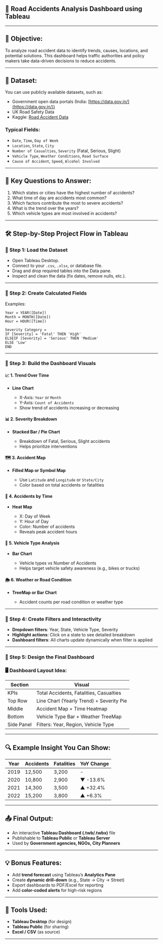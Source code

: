 ## 🚧 **Road Accidents Analysis Dashboard using Tableau**

---

## 🎯 Objective:

To analyze road accident data to identify trends, causes, locations, and potential solutions. This dashboard helps traffic authorities and policy makers take data-driven decisions to reduce accidents.

---

## 📂 Dataset:

You can use publicly available datasets, such as:

* Government open data portals (India: [https://data.gov.in/](https://data.gov.in/))
* UK Road Safety Data
* Kaggle: [Road Accident Data](https://www.kaggle.com/datasets)

### Typical Fields:

* `Date`, `Time`, `Day of Week`
* `Location`, `State`, `City`
* `Number of Casualties`, `Severity` (Fatal, Serious, Slight)
* `Vehicle Type`, `Weather Conditions`, `Road Surface`
* `Cause of Accident`, `Speed`, `Alcohol Involved`

---

## 🧠 Key Questions to Answer:

1. Which states or cities have the highest number of accidents?
2. What time of day are accidents most common?
3. Which factors contribute the most to severe accidents?
4. What is the trend over the years?
5. Which vehicle types are most involved in accidents?

---

## 🛠️ Step-by-Step Project Flow in Tableau

### 🔹 Step 1: Load the Dataset

* Open Tableau Desktop.
* Connect to your `.csv`, `.xlsx`, or database file.
* Drag and drop required tables into the Data pane.
* Inspect and clean the data (fix dates, remove nulls, etc.).

---

### 🔹 Step 2: Create Calculated Fields

Examples:

```tableau
Year = YEAR([Date])
Month = MONTH([Date])
Hour = HOUR([Time])
```

```tableau
Severity Category = 
IF [Severity] = 'Fatal' THEN 'High'
ELSEIF [Severity] = 'Serious' THEN 'Medium'
ELSE 'Low'
END
```

---

### 🔹 Step 3: Build the Dashboard Visuals

#### 📈 1. **Trend Over Time**

* **Line Chart**

  * X-Axis: `Year` or `Month`
  * Y-Axis: `Count of Accidents`
  * Show trend of accidents increasing or decreasing

#### 📊 2. **Severity Breakdown**

* **Stacked Bar / Pie Chart**

  * Breakdown of Fatal, Serious, Slight accidents
  * Helps prioritize interventions

#### 🗺️ 3. **Accident Map**

* **Filled Map or Symbol Map**

  * Use `Latitude` and `Longitude` or `State/City`
  * Color based on total accidents or fatalities

#### 📅 4. **Accidents by Time**

* **Heat Map**

  * X: Day of Week
  * Y: Hour of Day
  * Color: Number of accidents
  * Reveals peak accident hours

#### 🚗 5. **Vehicle Type Analysis**

* **Bar Chart**

  * Vehicle types vs Number of Accidents
  * Helps target vehicle safety awareness (e.g., bikes or trucks)

#### 🌦️ 6. **Weather or Road Condition**

* **TreeMap or Bar Chart**

  * Accident counts per road condition or weather type

---

### 🔹 Step 4: Create Filters and Interactivity

* **Dropdown filters**: Year, State, Vehicle Type, Severity
* **Highlight actions**: Click on a state to see detailed breakdown
* **Dashboard filters**: All charts update dynamically when filter is applied

---

### 🔹 Step 5: Design the Final Dashboard

### 🖥️ Dashboard Layout Idea:

| Section    | Visual                                   |
| ---------- | ---------------------------------------- |
| KPIs       | Total Accidents, Fatalities, Casualties  |
| Top Row    | Line Chart (Yearly Trend) + Severity Pie |
| Middle     | Accident Map + Time Heatmap              |
| Bottom     | Vehicle Type Bar + Weather TreeMap       |
| Side Panel | Filters: Year, Region, Vehicle Type      |

---

## 🔍 Example Insight You Can Show:

| Year | Accidents | Fatalities | YoY Change |
| ---- | --------- | ---------- | ---------- |
| 2019 | 12,500    | 3,200      | -          |
| 2020 | 10,800    | 2,900      | ▼ -13.6%   |
| 2021 | 14,300    | 3,500      | ▲ +32.4%   |
| 2022 | 15,200    | 3,800      | ▲ +6.3%    |

---

## 📤 Final Output:

* An interactive **Tableau Dashboard (.twb/.twbx)** file
* Publishable to **Tableau Public** or **Tableau Server**
* Used by **Government agencies, NGOs, City Planners**

---

## 💡 Bonus Features:

* Add **trend forecast** using Tableau’s **Analytics Pane**
* Create **dynamic drill-down** (e.g., State → City → Street)
* Export dashboards to PDF/Excel for reporting
* Add **color-coded alerts** for high-risk regions

---

## 📌 Tools Used:

* **Tableau Desktop** (for design)
* **Tableau Public** (for sharing)
* **Excel / CSV** (as source)

---

